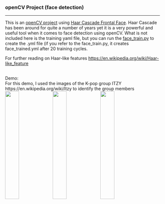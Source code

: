 ### openCV Project (face detection)
<hr>

This is an [openCV project](https://opencv.org/) using [Haar Cascade Frontal Face](https://github.com/opencv/opencv/tree/master/data/haarcascades). Haar Cascade has been around for quite a number of years yet it is a very powerful and useful tool when it comes to face detection using openCV. What is not included here is the training yaml file, but you can run the [face_train.py](https://github.com/cedric130813/opencv-project/blob/main/face_train.py) to create the .yml file (if you refer to the face_train.py, it creates face_trained.yml after 20 training cycles.

For further reading on Haar-like features https://en.wikipedia.org/wiki/Haar-like_feature

<br>
Demo:<br>
For this demo, I used the images of the K-pop group ITZY https://en.wikipedia.org/wiki/Itzy to identify the group members
<br>
<img src= https://github.com/cedric130813/opencv-project/blob/main/Sample%20Screenshots/photo_2021-06-15_20-57-38.jpg height=30% width=30% />

<img src= https://github.com/cedric130813/opencv-project/blob/main/Sample%20Screenshots/photo_2021-06-15_22-33-41.jpg height=30% width=30% />

<img src= https://github.com/cedric130813/opencv-project/blob/main/Sample%20Screenshots/photo_2021-06-15_22-52-14.jpg height=30% width=30% />
